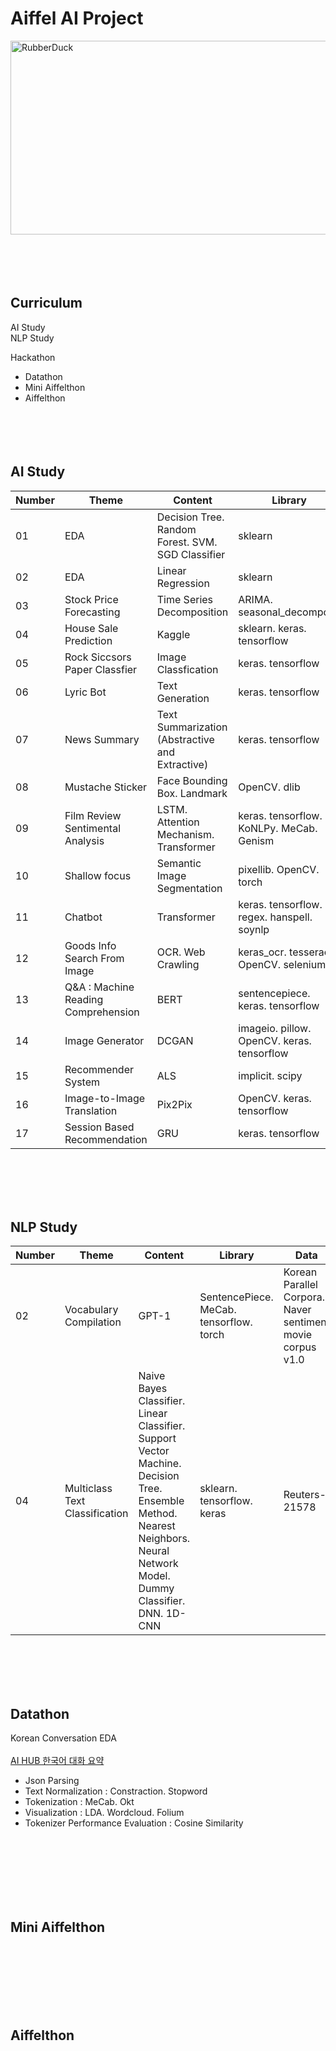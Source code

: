 
# Aiffel AI Project
<img src="https://velog.velcdn.com/images/leejaejun/post/f28d0ac3-0ff7-4489-89f6-9a161bf4cc9d/ee.png" width="600px" height="310px" title="px(픽셀) 크기 설정" alt="RubberDuck"></img><br/>
<br/><br/><br/><br/>

## Curriculum

AI Study
<br/>NLP Study

Hackathon
* Datathon
* Mini Aiffelthon
* Aiffelthon
<br/><br/><br/><br/><br/>

## AI Study
|Number|Theme|Content|Library|Data|
|---|---|---|---|---|
|01|EDA|Decision Tree. Random Forest. SVM. SGD Classifier|sklearn|load_digits, wine, breast_cancer|
|02|EDA|Linear Regression|sklearn|load_diabetes. Forecast use of a city bikeshare system|
|03|Stock Price Forecasting|Time Series Decomposition|ARIMA. seasonal_decompose|Yahoo Finance : Samsung Electronics Co., Ltd. (005930.KS)|
|04|House Sale Prediction|Kaggle|sklearn. keras. tensorflow|House Sales in King County|
|05|Rock Siccsors Paper Classfier|Image Classfication|keras. tensorflow|Rock Scissors Paper Image|
|06|Lyric Bot|Text Generation|keras. tensorflow|Song_Lyrics|
|07|News Summary|Text Summarization (Abstractive and Extractive)|keras. tensorflow|news_summary_more|
|08|Mustache Sticker|Face Bounding Box. Landmark|OpenCV. dlib|CelebA. ibug 300-W|
|09|Film Review Sentimental Analysis|LSTM. Attention Mechanism. Transformer|keras. tensorflow. KoNLPy. MeCab. Genism|Naver sentiment movie corpus v1.0|
|10|Shallow focus|Semantic Image Segmentation|pixellib. OpenCV. torch|unsplash image. deeplabv3_xception_tf_dim_ordering_tf_kernels|
|11|Chatbot|Transformer|keras. tensorflow. regex. hanspell. soynlp|Chatbot data for Korean v1.0|
|12|Goods Info Search From Image|OCR. Web Crawling|keras_ocr. tesseract. OpenCV. selenium|Book Cover Image|
|13|Q&A : Machine Reading Comprehension|BERT|sentencepiece. keras. tensorflow|KorQuAD 1.0|
|14|Image Generator|DCGAN|imageio. pillow. OpenCV. keras. tensorflow|CIFAR-10|
|15|Recommender System|ALS|implicit. scipy|MovieLens 1M|
|16|Image-to-Image Translation|Pix2Pix|OpenCV. keras. tensorflow|Cityscapes|
|17|Session Based Recommendation|GRU|keras. tensorflow|MovieLens 1M|

<br/><br/><br/><br/>
## NLP Study
|Number|Theme|Content|Library|Data|
|---|---|---|---|---|
|02|Vocabulary Compilation|GPT-1|SentencePiece. MeCab. tensorflow. torch|Korean Parallel Corpora. Naver sentiment movie corpus v1.0|
|04|Multiclass Text Classification|Naive Bayes Classifier. Linear Classifier. <br/>Support Vector Machine. Decision Tree. <br/>Ensemble Method. Nearest Neighbors. <br/>Neural Network Model. Dummy Classifier. <br/>DNN. 1D-CNN|sklearn. tensorflow. keras|Reuters-21578|

<br/><br/><br/><br/>

## Datathon
Korean Conversation EDA 
<br/><br/>[AI HUB 한국어 대화 요약](https://aihub.or.kr/aidata/30714)

* Json Parsing
* Text Normalization : Constraction. Stopword
* Tokenization : MeCab. Okt
* Visualization : LDA. Wordcloud. Folium
* Tokenizer Performance Evaluation : Cosine Similarity

<br/><br/><br/><br/><br/><br/>
## Mini Aiffelthon
<br/><br/><br/><br/><br/><br/>
## Aiffelthon
<br/><br/><br/><br/><br/><br/>

